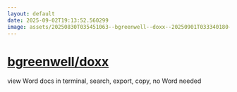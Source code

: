 ```yaml
---
layout: default
date: 2025-09-02T19:13:52.560299
image: assets/20250830T035451063--bgreenwell--doxx--20250901T033340180--cropped.png
---
```


# [bgreenwell/doxx](https://github.com/bgreenwell/doxx)

view Word docs in terminal, search, export, copy, no Word needed
